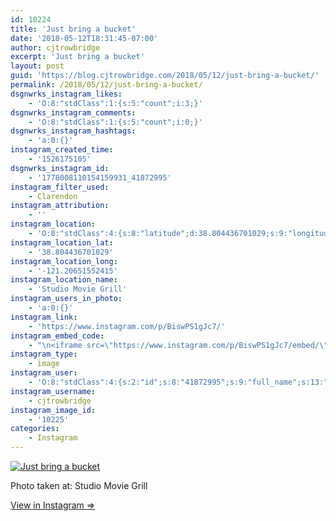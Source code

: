 ```yaml
---
id: 10224
title: 'Just bring a bucket'
date: '2018-05-12T18:31:45-07:00'
author: cjtrowbridge
excerpt: 'Just bring a bucket'
layout: post
guid: 'https://blog.cjtrowbridge.com/2018/05/12/just-bring-a-bucket/'
permalink: /2018/05/12/just-bring-a-bucket/
dsgnwrks_instagram_likes:
    - 'O:8:"stdClass":1:{s:5:"count";i:3;}'
dsgnwrks_instagram_comments:
    - 'O:8:"stdClass":1:{s:5:"count";i:0;}'
dsgnwrks_instagram_hashtags:
    - 'a:0:{}'
instagram_created_time:
    - '1526175105'
dsgnwrks_instagram_id:
    - '1778008110154159931_41872995'
instagram_filter_used:
    - Clarendon
instagram_attribution:
    - ''
instagram_location:
    - 'O:8:"stdClass":4:{s:8:"latitude";d:38.804436701029;s:9:"longitude";d:-121.20651552415;s:4:"name";s:18:"Studio Movie Grill";s:2:"id";i:762428727;}'
instagram_location_lat:
    - '38.804436701029'
instagram_location_long:
    - '-121.20651552415'
instagram_location_name:
    - 'Studio Movie Grill'
instagram_users_in_photo:
    - 'a:0:{}'
instagram_link:
    - 'https://www.instagram.com/p/BiswPS1gJc7/'
instagram_embed_code:
    - "\n<iframe src=\"https://www.instagram.com/p/BiswPS1gJc7/embed/\" width=\"612\" height=\"710\" frameborder=\"0\" scrolling=\"no\" allowtransparency=\"true\" class=\"insta-image-embed\"></iframe>\n"
instagram_type:
    - image
instagram_user:
    - 'O:8:"stdClass":4:{s:2:"id";s:8:"41872995";s:9:"full_name";s:13:"CJ Trowbridge";s:15:"profile_picture";s:141:"https://scontent.cdninstagram.com/vp/f708ff53c279f1837541e07836a542d3/5B912C1C/t51.2885-19/s150x150/13724650_1188772791164794_142557231_a.jpg";s:8:"username";s:12:"cjtrowbridge";}'
instagram_username:
    - cjtrowbridge
instagram_image_id:
    - '10225'
categories:
    - Instagram
---
```


[![Just bring a bucket](https://blog.cjtrowbridge.com/wp-content/uploads/2018/05/1526175105-1-1.jpg)](https://www.instagram.com/p/BiswPS1gJc7/)

Photo taken at: Studio Movie Grill

[View in Instagram ⇒](https://www.instagram.com/p/BiswPS1gJc7/)
